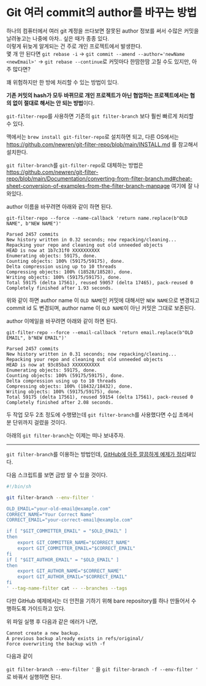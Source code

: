 # Git 여러 commit의 author를 바꾸는 방법

하나의 컴퓨터에서 여러 git 계정을 쓰다보면 잘못된 author 정보를 써서 수많은 커밋을 날려놓고는 나중에 아차.. 싶은 때가 종종 있다.  
이렇게 뒤늦게 알게되는 건 주로 개인 프로젝트에서 발생한다.  
몇 개 안 된다면 `git rebase -i` -> `git commit --amend --author='newName <newEmail>'` -> `git rebase --continue`로 커밋마다 한땀한땀 고칠 수도 있지만, 아주 많다면?

꽤 위험하지만 한 방에 처리할 수 있는 방법이 있다. 

**기존 커밋의 hash가 모두 바뀌므로 개인 프로젝트가 아닌 협업하는 프로젝트에서는 협의 없이 절대로 해서는 안 되는 방법**이다.

`git-filter-repo`를 사용하면 기존의 `git filter-branch` 보다 훨씬 빠르게 처리할 수 있다.

맥에서는 `brew install git-filter-repo`로 설치하면 되고, 다른 OS에서는 https://github.com/newren/git-filter-repo/blob/main/INSTALL.md 를 참고해서 설치한다.

`git filter-branch`를 `git-filter-repo`로 대체하는 방법은 https://github.com/newren/git-filter-repo/blob/main/Documentation/converting-from-filter-branch.md#cheat-sheet-conversion-of-examples-from-the-filter-branch-manpage 여기에 잘 나와있다.

author 이름을 바꾸려면 아래와 같이 하면 된다.

```
git-filter-repo --force --name-callback 'return name.replace(b"OLD NAME", b"NEW NAME")'

Parsed 2457 commits
New history written in 0.32 seconds; now repacking/cleaning...
Repacking your repo and cleaning out old unneeded objects
HEAD is now at 1b7c31f0 XXXXXXXXXX
Enumerating objects: 59175, done.
Counting objects: 100% (59175/59175), done.
Delta compression using up to 10 threads
Compressing objects: 100% (18528/18528), done.
Writing objects: 100% (59175/59175), done.
Total 59175 (delta 17561), reused 59057 (delta 17465), pack-reused 0
Completely finished after 1.93 seconds.
```

위와 같이 하면 author name 이 `OLD NAME`인 커밋에 대해서만 `NEW NAME`으로 변경되고 commit id 도 변경되며, author name 이 `OLD NAME`이 아닌 커밋은 그대로 보존된다.

author 이메일을 바꾸려면 아래와 같이 하면 된다.

```
git-filter-repo --force --email-callback 'return email.replace(b"OLD EMAIL", b"NEW EMAIL")'

Parsed 2457 commits
New history written in 0.31 seconds; now repacking/cleaning...
Repacking your repo and cleaning out old unneeded objects
HEAD is now at 93c85ba3 XXXXXXXXXX
Enumerating objects: 59175, done.
Counting objects: 100% (59175/59175), done.
Delta compression using up to 10 threads
Compressing objects: 100% (18432/18432), done.
Writing objects: 100% (59175/59175), done.
Total 59175 (delta 17561), reused 59154 (delta 17561), pack-reused 0
Completely finished after 2.08 seconds.
```

두 작업 모두 2초 정도에 수행됐는데 `git filter-branch`를 사용했다면 수십 초에서 분 단위까지 걸렸을 것이다.

아래의 `git filter-branch`는 이제는 떠나 보내주자.

---

`git filter-branch`를 이용하는 방법인데, [GitHub에 아주 깔끔하게 예제가 정리](https://help.github.com/en/github/using-git/changing-author-info)돼있다.

다음 스크립트를 보면 금방 알 수 있을 것이다.

```bash
#!/bin/sh

git filter-branch --env-filter '

OLD_EMAIL="your-old-email@example.com"
CORRECT_NAME="Your Correct Name"
CORRECT_EMAIL="your-correct-email@example.com"

if [ "$GIT_COMMITTER_EMAIL" = "$OLD_EMAIL" ]
then
    export GIT_COMMITTER_NAME="$CORRECT_NAME"
    export GIT_COMMITTER_EMAIL="$CORRECT_EMAIL"
fi
if [ "$GIT_AUTHOR_EMAIL" = "$OLD_EMAIL" ]
then
    export GIT_AUTHOR_NAME="$CORRECT_NAME"
    export GIT_AUTHOR_EMAIL="$CORRECT_EMAIL"
fi
' --tag-name-filter cat -- --branches --tags
```

다만 GitHub 예제에서는 더 안전을 기하기 위해 bare repository를 하나 만들어서 수행하도록 가이드하고 있다.

위 파일 실행 후 다음과 같은 에러가 나면,

```
Cannot create a new backup.
A previous backup already exists in refs/original/
Force overwriting the backup with -f
```

다음과 같이 

`git filter-branch --env-filter '` 을 `git filter-branch -f --env-filter '` 로 바꿔서 실행하면 된다.
